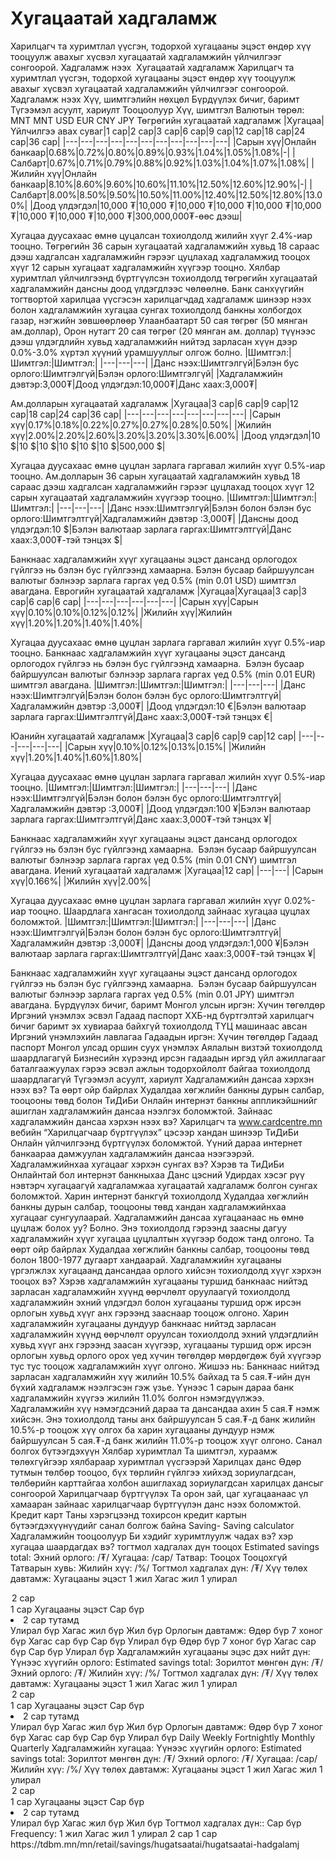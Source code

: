 # Хугацаатай хадгаламж
Харилцагч та хуримтлал үүсгэн, тодорхой хугацааны эцэст өндөр хүү тооцуулж авахыг хүсвэл хугацаатай хадгаламжийн үйлчилгээг сонгоорой.
Хадгаламж нээх 
Хугацаатай хадгаламж
Харилцагч та хуримтлал үүсгэн, тодорхой хугацааны эцэст өндөр хүү тооцуулж авахыг хүсвэл хугацаатай хадгаламжийн үйлчилгээг сонгоорой.
Хадгаламж нээх
Хүү, шимтгэлийн нөхцөл
Бүрдүүлэх бичиг, баримт
Түгээмэл асуулт, хариулт
Тооцоолуур
Хүү, шимтгэл
Валютын төрөл:
MNT
MNT
USD
EUR
CNY
JPY
Төгрөгийн хугацаатай хадгаламж
|Хугацаа|Үйлчилгээ авах суваг|1 сар|2 сар|3 сар|6 сар|9 сар|12 сар|18 сар|24 сар|36 сар|
|---|---|---|---|---|---|---|---|---|---|---|
|Сарын хүү|Онлайн банкаар|0.68%|0.72%|0.80%|0.89%|0.93%|1.04%|1.05%|1.08%|-|
|Салбарт|0.67%|0.71%|0.79%|0.88%|0.92%|1.03%|1.04%|1.07%|1.08%|
|Жилийн хүү|Онлайн банкаар|8.10%|8.60%|9.60%|10.60%|11.10%|12.50%|12.60%|12.90%|-|
|Салбарт|8.00%|8.50%|9.50%|10.50%|11.00%|12.40%|12.50%|12.80%|13.00%|
|Доод үлдэгдэл|10,000 ₮|10,000 ₮|10,000 ₮|10,000 ₮|10,000 ₮|10,000 ₮|10,000 ₮|10,000 ₮|10,000 ₮|300,000,000₮-өөс дээш|

Хугацаа дуусахаас өмнө цуцалсан тохиолдолд жилийн хүүг 2.4%-иар тооцно.
Төгрөгийн 36 сарын хугацаатай хадгаламжийн хувьд 18 сараас дээш хадгалсан хадгаламжийн гэрээг цуцлахад хадгаламжид тооцох хүүг 12 сарын хугацаат хадгаламжийн хүүгээр тооцно.
Хялбар хуримтлал үйлчилгээнд бүртгүүлсэн тохиолдолд төгрөгийн хугацаатай хадгаламжийн дансны доод үлдэгдлээс чөлөөлнө.
Банк санхүүгийн тогтвортой харилцаа үүсгэсэн харилцагчдад хадгаламж шинээр нээх болон хадгаламжийн хугацаа сунгах тохиолдолд банкны холбогдох газар, нэгжийн зөвшөөрлөөр Улаанбаатарт 50 сая төгрөг (50 мянган ам.доллар), Орон нутагт 20 сая төгрөг (20 мянган ам. доллар) түүнээс дээш үлдэгдлийн хувьд хадгаламжийн нийтэд зарласан хүүн дээр 0.0%-3.0% хүртэл хүүний урамшууллыг олгож болно.
|Шимтгэл:|Шимтгэл:|Шимтгэл:|
|---|---|---|
|Данс нээх:Шимтгэлгүй|Бэлэн бус орлого:Шимтгэлгүй|Бэлэн орлого:Шимтгэлгүй|
|Хадгаламжийн дэвтэр:3,000₮|Доод үлдэгдэл:10,000₮|Данс хаах:3,000₮|

Ам.долларын хугацаатай хадгаламж
|Хугацаа|3 сар|6 сар|9 сар|12 сар|18 сар|24 сар|36 сар|
|---|---|---|---|---|---|---|---|
|Сарын хүү|0.17%|0.18%|0.22%|0.27%|0.27%|0.28%|0.50%|
|Жилийн хүү|2.00%|2.20%|2.60%|3.20%|3.20%|3.30%|6.00%|
|Доод үлдэгдэл|10 $|10 $|10 $|10 $|10 $|10 $|500,000 $|

Хугацаа дуусахаас өмнө цуцлан зарлага гаргавал жилийн хүүг 0.5%-иар тооцно.
Ам.долларын 36 сарын хугацаатай хадгаламжийн хувьд 18 сараас дээш хадгалсан хадгаламжийн гэрээг цуцлахад тооцох хүүг 12 сарын хугацаатай хадгаламжийн хүүгээр тооцно.
|Шимтгэл:|Шимтгэл:|Шимтгэл:|
|---|---|---|
|Данс нээх:Шимтгэлгүй|Бэлэн болон бэлэн бус орлого:Шимтгэлтгүй|Хадгаламжийн дэвтэр :3,000₮|
|Дансны доод үлдэгдэл:10 $|Бэлэн валютаар зарлага гаргах:Шимтгэлтгүй|Данс хаах:3,000₮-тэй тэнцэх $|

Банкнаас хадгаламжийн хүүг хугацааны эцэст дансанд орлогодох гүйлгээ нь бэлэн бус гүйлгээнд хамаарна. Бэлэн бусаар байршуулсан валютыг бэлнээр зарлага гаргах үед
0.5% (min 0.01 USD)
шимтгэл авагдана.
Еврогийн хугацаатай хадгаламж
|Хугацаа|Хугацаа|3 сар|3 сар|6 сар|6 сар|
|---|---|---|---|---|---|
|Сарын хүү|Сарын хүү|0.10%|0.10%|0.12%|0.12%|
|Жилийн хүү|Жилийн хүү|1.20%|1.20%|1.40%|1.40%|

Хугацаа дуусахаас өмнө цуцлан зарлага гаргавал жилийн хүүг 0.5%-иар тооцно.
Банкнаас хадгаламжийн хүүг хугацааны эцэст дансанд орлогодох гүйлгээ нь бэлэн бус гүйлгээнд хамаарна.  Бэлэн бусаар байршуулсан валютыг бэлнээр зарлага гаргах үед
0.5% (min 0.01 EUR)
шимтгэл авагдана.
|Шимтгэл:|Шимтгэл:|Шимтгэл:|
|---|---|---|
|Данс нээх:Шимтгэлгүй|Бэлэн болон бэлэн бус орлого:Шимтгэлтгүй|Хадгаламжийн дэвтэр :3,000₮|
|Доод үлдэгдэл:10 €|Бэлэн валютаар зарлага гаргах:Шимтгэлтгүй|Данс хаах:3,000₮-тэй тэнцэх €|

Юанийн хугацаатай хадгаламж
|Хугацаа|3 сар|6 сар|9 сар|12 сар|
|---|---|---|---|---|
|Сарын хүү|0.10%|0.12%|0.13%|0.15%|
|Жилийн хүү|1.20%|1.40%|1.60%|1.80%|

Хугацаа дуусахаас өмнө цуцлан зарлага гаргавал жилийн хүүг 0.5%-иар тооцно.
|Шимтгэл:|Шимтгэл:|Шимтгэл:|
|---|---|---|
|Данс нээх:Шимтгэлгүй|Бэлэн болон бэлэн бус орлого:Шимтгэлтгүй|Хадгаламжийн дэвтэр :3,000₮|
|Доод үлдэгдэл:100 ¥|Бэлэн валютаар зарлага гаргах:Шимтгэлтгүй|Данс хаах:3,000₮-тэй тэнцэх ¥|

Банкнаас хадгаламжийн хүүг хугацааны эцэст дансанд орлогодох гүйлгээ нь бэлэн бус гүйлгээнд хамаарна.  Бэлэн бусаар байршуулсан валютыг бэлнээр зарлага гаргах үед
0.5% (min 0.01 CNY)
шимтгэл авагдана.
Иений хугацаатай хадгаламж
|Хугацаа|12 сар|
|---|---|
|Сарын хүү|0.166%|
|Жилийн хүү|2.00%|

Хугацаа дуусахаас өмнө цуцлан зарлага гаргавал жилийн хүүг 0.02%-иар тооцно.
Шаардлага хангасан тохиолдолд зайнаас хугацаа цуцлах боломжтой.
|Шимтгэл:|Шимтгэл:|Шимтгэл:|
|---|---|---|
|Данс нээх:Шимтгэлгүй|Бэлэн болон бэлэн бус орлого:Шимтгэлтгүй|Хадгаламжийн дэвтэр :3,000₮|
|Дансны доод үлдэгдэл:1,000 ¥|Бэлэн валютаар зарлага гаргах:Шимтгэлтгүй|Данс хаах:3,000₮-тэй тэнцэх ¥|

Банкнаас хадгаламжийн хүүг хугацааны эцэст дансанд орлогодох гүйлгээ нь бэлэн бус гүйлгээнд хамаарна.  Бэлэн бусаар байршуулсан валютыг бэлнээр зарлага гаргах үед
0.5% (min 0.01 JPY)
шимтгэл авагдана.
Бүрдүүлэх бичиг, баримт
Монгол улсын иргэн:
Хүчин төгөлдөр Иргэний үнэмлэх эсвэл Гадаад паспорт
ХХБ-нд бүртгэлтэй харилцагч бичиг баримт эх хувиараа байхгүй тохиолдолд ТҮЦ машинаас авсан Иргэний үнэмлэхийн лавлагаа
Гадаадын иргэн:
Хүчин төгөлдөр Гадаад паспорт
Монгол улсад оршин суух үнэмлэх
Аялалын визтэй тохиолдолд шаардлагагүй
Бизнесийн хүрээнд ирсэн гадаадын иргэд үйл ажиллагааг баталгаажуулах гэрээ эсвэл ажлын тодорхойлолт байгаа тохиолдолд шаардлагагүй
Түгээмэл асуулт, хариулт
Хадгаламжийн дансаа хэрхэн нээх вэ?
Та өөрт ойр байрлах Худалдаа хөгжлийн банкны дурын салбар, тооцооны төвд болон ТиДиБи Онлайн интернэт банкны аппликэйшнийг ашиглан хадгаламжийн дансаа нээлгэх боломжтой.
Зайнаас хадгаламжийн дансаа хэрхэн нээх вэ?
Харилцагч та www.cardcentre.mn вебийн “Харилцагчаар бүртгүүлэх” цэсээр хандан шинээр ТиДиБи Онлайн үйлчилгээнд бүртгүүлэх боломжтой. Үүний дараа интернет банкаараа дамжуулан хадгаламжийн дансаа нээгээрэй.
Хадгаламжийнхаа хугацааг хэрхэн сунгах вэ?
Хэрэв та ТиДиБи Онлайнтай бол интернэт банкныхаа
Данс
цэсний
Удирдах
хэсэг рүү нэвтэрч хугацаагүй хадгаламжаа хугацаатай хадгаламж болгон сунгах боломжтой. Харин интернэт банкгүй тохиолдолд Худалдаа хөгжлийн банкны дурын салбар, тооцооны төвд хандан хадгаламжийнхаа хугацааг сунгуулаарай.
Хадгаламжийн дансаа хугацаанаас нь өмнө цуцлаж болох уу?
Болно. Энэ тохиолдолд гэрээнд заасны дагуу хадгаламжийн хүүг хугацаа цуцлалтын хүүгээр бодож танд олгоно. Та өөрт ойр байрлах Худалдаа хөгжлийн банкны салбар, тооцооны төвд болон 1800-1977 дугаарт хандаарай.
Хадгаламжийн хугацааны үргэлжлэх хугацаанд дансандаа орлого хийсэн тохиолдолд хүүг хэрхэн тооцох вэ?
Хэрэв хадгаламжийн хугацааны туршид банкнаас нийтэд зарласан хадгаламжийн хүүнд
өөрчлөлт оруулаагүй тохиолдолд
хадгаламжийн эхний үлдэгдэл болон хугацааны туршид орж ирсэн орлогын хувьд хүүг анх гэрээнд зааснаар тооцож олгоно.
Харин хадгаламжийн хугацааны дундуур банкнаас нийтэд зарласан хадгаламжийн хүүнд
өөрчлөлт оруулсан тохиолдолд
эхний үлдэгдлийн хувьд хүүг анх гэрээнд заасан хүүгээр, хугацааны туршид орж ирсэн орлогын хувьд орлого орох үед хүчин төгөлдөр мөрдөгдөж буй хүүгээр тус тус тооцож хадгаламжийн хүүг олгоно. Жишээ нь: Банкнаас нийтэд зарласан хадгаламжийн хүү жилийн 10.5% байхад та 5 сая.₮-ийн дүн бүхий хадгаламж нээлгэсэн гэж үзье. Үүнээс 1 сарын дараа банк хадгаламжийн хүүгээ жилийн 11.0% болгон нэмэгдүүлжээ. Хадгаламжийн хүү нэмэгдсэний дараа та дансандаа ахин 5 сая.₮ нэмж хийсэн. Энэ тохиолдолд таны анх байршуулсан 5 сая.₮-д банк жилийн 10.5%-р тооцож хүү олгох ба харин хугацааны дундуур нэмж байршуулсан 5 сая.₮-д банк жилийн 11.0%-р тооцож хүүг олгоно.
Санал болгох бүтээгдэхүүн
Хялбар хуримтлал
Та шимтгэл, хураамж төлөхгүйгээр хялбараар хуримтлал үүсгээрэй
Харилцах данс
Өдөр тутмын төлбөр тооцоо, бүх төрлийн гүйлгээ хийхэд зориулагдсан, төлбөрийн карттайгаа холбон ашиглахад зориулагдсан харилцах дансыг сонгоорой
Харилцагчаар бүртгүүлэх
Та орон зай, цаг хугацаанаас үл хамааран зайнаас харилцагчаар бүртгүүлэн данс нээх боломжтой.
Кредит карт
Таны хэрэгцээнд тохирсон кредит картын бүтээгдэхүүнүүдийг санал болгож байна
Saving- Saving calculator
Хадгаламжийн тооцоолуур
Би хэдийг хуримтлуулж чадах вэ?
хэр хугацаа шаардагдах вэ?
тогтмол хадгалах дүн тооцох
Estimated savings total:
Эхний орлого: /₮/
Хугацаа: /сар/
Татвар:
Тооцох
Тооцохгүй
Татварын хувь:
Жилийн хүү: /%/
Тогтмол хадгалах дүн: /₮/
Хүү төлөх давтамж:
Хугацааны эцэст
1 жил
Хагас жил
1 улирал
<option value="2">2 сар</option>
1 сар
Хугацааны эцэст
Сар бүр
<li  value="2">2 сар тутамд</li>
Улирал бүр
Хагас жил бүр
Жил бүр
Орлогын давтамж:
Өдөр бүр
7 хоног бүр
Хагас сар бүр
Сар бүр
Улирал бүр
Өдөр бүр
7 хоног бүр
Хагас сар бүр
Сар бүр
Улирал бүр
Хадгаламжийн хугацааны эцэс дэх нийт дүн:
Үүнээс хүүгийн орлого:
Estimated savings total:
Зорилтот мөнгөн дүн: /₮/
Эхний орлого: /₮/
Жилийн хүү: /%/
Тогтмол хадгалах дүн: /₮/
Хүү төлөх давтамж:
Хугацааны эцэст
1 жил
Хагас жил
1 улирал
<option value="2">2 сар</option>
1 сар
Хугацааны эцэст
Сар бүр
<li  value="2">2 сар тутамд</li>
Улирал бүр
Хагас жил бүр
Жил бүр
Орлогын давтамж:
Өдөр бүр
7 хоног бүр
Хагас сар бүр
Сар бүр
Улирал бүр
Daily
Weekly
Fortnightly
Monthly
Quarterly
Хадгаламжийн хугацаа:
Үүнээс хүүгийн орлого:
Estimated savings total:
Зорилтот мөнгөн дүн: /₮/
Эхний орлого: /₮/
Хугацаа: /сар/
Жилийн хүү: /%/
Хүү төлөх давтамж:
Хугацааны эцэст
1 жил
Хагас жил
1 улирал
<option value="2">2 сар</option>
1 сар
Хугацааны эцэст
Сар бүр
<li  value="2">2 сар тутамд</li>
Улирал бүр
Хагас жил бүр
Жил бүр
Тогтмол хадгалах дүн::
Сар бүр
Frequency:
1 жил
Хагас жил
1 улирал
2 сар
1 сар
https://tdbm.mn/mn/retail/savings/hugatsaatai/hugatsaatai-hadgalamj

